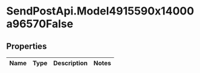 # SendPostApi.Model4915590x14000a96570False

## Properties
Name | Type | Description | Notes
------------ | ------------- | ------------- | -------------


